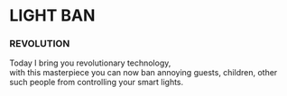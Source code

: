 # LIGHT BAN
### REVOLUTION 
Today I bring you revolutionary technology, \
with this masterpiece you can now ban annoying guests, children, other such people
from controlling your smart lights.
